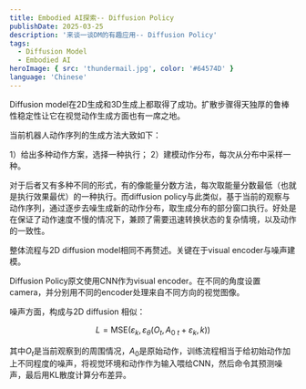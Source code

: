 ```yaml
---
title: Embodied AI探索-- Diffusion Policy
publishDate: 2025-03-25
description: '来谈一谈DM的有趣应用-- Diffusion Policy'
tags:
  - Diffusion Model
  - Embodied AI
heroImage: { src: 'thundermail.jpg', color: '#64574D' }
language: 'Chinese'
---
```


Diffusion model在2D生成和3D生成上都取得了成功。扩散步骤得天独厚的鲁棒性稳定性让它在视觉动作生成方面也有一席之地。

当前机器人动作序列的生成方法大致如下：

1）给出多种动作方案，选择一种执行；
2）建模动作分布，每次从分布中采样一种。

对于后者又有多种不同的形式，有的像能量分数方法，每次取能量分数最低（也就是执行效果最优）的一种执行。而diffusion policy与此类似，基于当前的观察与动作序列，通过逐步去噪生成新的动作分布，取生成分布的部分窗口执行。好处是在保证了动作速度不慢的情况下，兼顾了需要迅速转换状态的复杂情境，以及动作的一致性。

整体流程与2D diffusion model相同不再赘述。关键在于visual encoder与噪声建模。

Diffusion Policy原文使用CNN作为visual encoder。在不同的角度设置camera，并分别用不同的encoder处理来自不同方向的视觉图像。

噪声方面，构成与2D diffusion 相似：

$$L = \text{MSE}(\varepsilon_k, \varepsilon_\theta (O_t, A_{0 \ t} + \varepsilon_k, k))$$

其中$O_{t}$是当前观察到的周围情况，$A_0$是原始动作，训练流程相当于给初始动作加上不同程度的噪声，将视觉环境和动作作为输入喂给CNN，然后命令其预测噪声，最后用KL散度计算分布差异。


